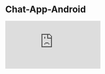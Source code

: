 # Chat-App-Android
<embed src="https://github.com/piyalsmg/Chat-App-Android/blob/main/IT2015003.pdf">
